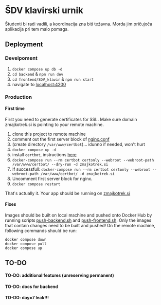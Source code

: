 # ŠDV klavirski urnik

Študenti bi radi vadili, a koordinacija zna biti težavna. Morda jim pričujoča aplikacija pri tem malo pomaga.

## Deployment

### Develpoment

1. `docker compose up db -d`
2. `cd backend` & `npm run dev`
3. `cd frontend/SDV_klavir` & `npm run start`
4. navigate to [localhost:4200](http://localhost:4200)

### Production

#### First time

First you need to generate certificates for SSL. Make sure domain zmajkotrek.si is pointing to your remote machine.
1. clone this project to remote machine
2. comment out the first server block of [nginx.conf](/frontend/SDV_klavir/nginx.conf)
3. (create directory `/var/www/certbot`)... idunno if needed, won't hurt
4. `docker compose up -d`
5. install `certbot`, instructions [here](https://certbot.eff.org/instructions?ws=other&os=snap)
6. `docker-compose run --rm certbot certonly --webroot --webroot-path /var/www/certbot/ --dry-run -d zmajkotrek.si`
7. If successfull: `docker-compose run --rm certbot certonly --webroot --webroot-path /var/www/certbot/ -d zmajkotrek.si`
8. Uncomment first server block for nginx.
9. `docker compose restart`

That's actually it. Your app should be running on [zmajkotrek.si](https://zmajkotrek.si)

#### Fixes

Images should be built on local machine and pushed onto Docker Hub by running scripts [push-backend.sh](/backend/push-backend.sh) and [push-frontend.sh](/frontend/SDV_klavir/push-frontend.sh). Only the images that contain changes need to be built and pushed!
On the remote machine, following commands should be run:
```
docker compose down
docker compose pull
docker compose up
```

## TO-DO
#### TO-DO: additional features (unreserving permanent)
#### TO-DO: docs for backend
#### TO-DO: day=7 leak!!!



